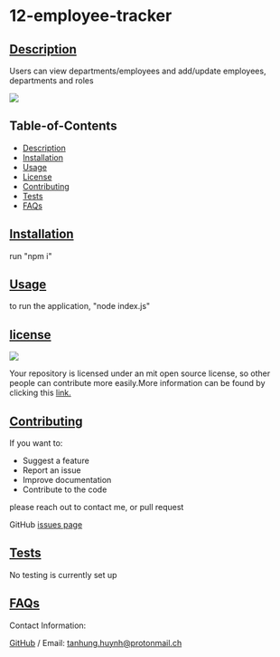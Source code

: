 # 12-employee-tracker
      
## [Description](#table-of-contents)
Users can view departments/employees and add/update employees, departments and roles

<img src="https://img.shields.io/badge/license-MIT-yellow"/>

## Table-of-Contents
* [Description](#description)
* [Installation](#installation)
* [Usage](#usage)
* [License](#license)
* [Contributing](#contributing)
* [Tests](#tests)
* [FAQs](#faqs)
   
## [Installation](#table-of-contents)
run "npm i"
   
## [Usage](#table-of-contents)
to run the application, "node index.js"
       
## [license](#table-of-contents)
<img src="https://img.shields.io/badge/license-MIT-yellow"/>

Your repository is licensed under an mit open source license, so other people can contribute more easily.More information can be found by clicking this [link.](https://choosealicense.com/licenses/mit)

## [Contributing](#table-of-contents)
If you want to:
* Suggest a feature
* Report an issue
* Improve documentation
* Contribute to the code

please reach out to contact me, or pull request
   
GitHub [issues page](https://github.com/katyn-sh/12-employee-tracker/issues) 
   
## [Tests](#table-of-contents)
No testing is currently set up
   
## [FAQs](#table-of-contents)
Contact Information:

[GitHub](https://github.com/katyn-sh) / Email: tanhung.huynh@protonmail.ch